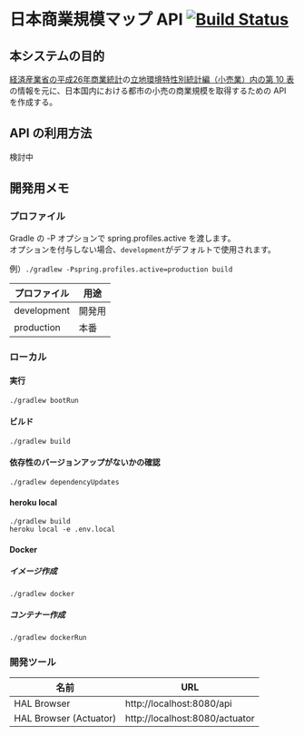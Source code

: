 # 日本商業規模マップ API [![Build Status](https://travis-ci.org/ptiringo/japan-commercial-map-api.svg?branch=master)](https://travis-ci.org/ptiringo/japan-commercial-map-api)
## 本システムの目的
[経済産業省の平成26年商業統計](http://www.meti.go.jp/statistics/tyo/syougyo/result-2.html)の[立地環境特性別統計編（小売業）内の第 10 表](http://www.meti.go.jp/statistics/tyo/syougyo/result-2/h26/index-ricchidata.html)の情報を元に、日本国内における都市の小売の商業規模を取得するための API を作成する。

## API の利用方法
検討中

## 開発用メモ
### プロファイル
Gradle の -P オプションで spring.profiles.active を渡します。  
オプションを付与しない場合、`development`がデフォルトで使用されます。

例）`./gradlew -Pspring.profiles.active=production build`

| プロファイル | 用途   |
| ------------ | ------ |
| development  | 開発用 |
| production   | 本番   |

### ローカル
#### 実行
`./gradlew bootRun`

#### ビルド
`./gradlew build`

#### 依存性のバージョンアップがないかの確認
`./gradlew dependencyUpdates`

#### heroku local

```
./gradlew build
heroku local -e .env.local
```

#### Docker
##### イメージ作成
`./gradlew docker`

##### コンテナー作成
`./gradlew dockerRun`

### 開発ツール
| 名前                   | URL                            |
| ---------------------- | ------------------------------ |
| HAL Browser            | http://localhost:8080/api      |
| HAL Browser (Actuator) | http://localhost:8080/actuator |
